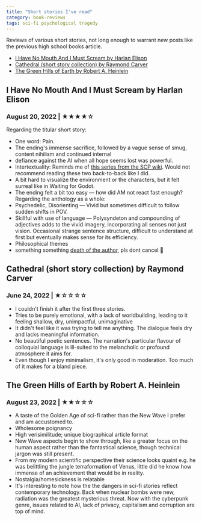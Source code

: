 ```yaml
---
title: "Short stories I've read"
category: book-reviews
tags: sci-fi psychological tragedy
---
```

Reviews of various short stories, not long enough to warrant new posts like the previous high school books article.

<!--split-->

- [I Have No Mouth And I Must Scream by Harlan Elison](#i-have-no-mouth-and-i-must-scream-by-harlan-elison)
- [Cathedral (short story collection) by Raymond Carver](#cathedral-short-story-collection-by-raymond-carver)
- [The Green Hills of Earth by Robert A. Heinlein](#the-green-hills-of-earth-by-robert-a-heinlein)

<!--split-->

<!-- TALK ABT SCP -->

## I Have No Mouth And I Must Scream by Harlan Elison
### August 20, 2022 | ★★★★☆ <!-- omit from toc -->
Regarding the titular short story:
* One word: Pain.
* The ending's immense sacrifice, followed by a vague sense of smug, content nihilism and continued internal
* defiance against the AI when all hope seems lost was powerful.
* Intertextuality: Reminds me of [this series from the SCP wiki](https://scp-wiki.wikidot.com/like-clockwork-hub). Would not recommend reading these two back-to-back like I did.
* A bit hard to visualize the environment or the characters, but it felt surreal like in Waiting for Godot.
* The ending felt a bit too easy — how did AM not react fast enough?
Regarding the anthology as a whole:
* Psychedelic, Disorienting — Vivid but sometimes difficult to follow sudden shifts in POV.
* Skillful with use of language — Polysyndeton and compounding of adjectives adds to the vivid imagery, incorporating all senses not just vision. Occasional strange sentence structure, difficult to understand at first but eventually makes sense for its efficiency.
* Philosophical themes
* something something [death of the author](https://tvtropes.org/pmwiki/pmwiki.php/Main/DeathOfTheAuthor), pls dont cancel 🙂

## Cathedral (short story collection) by Raymond Carver
### June 24, 2022 | ★☆☆☆☆ <!-- omit from toc -->
* I couldn't finish it after the first three stories.
* Tries to be purely emotional, with a lack of worldbuilding, leading to it feeling shallow, dry, unimpactful, unimaginative
* It didn't feel like it was trying to tell me anything. The dialogue feels dry and lacks meaningful information.
* No beautiful poetic sentences. The narration's particular flavour of colloquial language is ill-suited to the melancholic or profound atmosphere it aims for.
* Even though I enjoy minimalism, it's only good in moderation. Too much of it makes for a bland piece.

## The Green Hills of Earth by Robert A. Heinlein
### August 23, 2022 | ★★☆☆☆ <!-- omit from toc -->
* A taste of the Golden Age of sci-fi rather than the New Wave I prefer and am accustomed to.
* Wholesome poignancy
* High verisimilitude; unique biographical article format
* New Wave aspects begin to show through, like a greater focus on the human aspect rather than the fantastical science, though technical jargon was still present.
* From my modern scientific perspective their science looks quaint e.g. he was belittling the jungle terraformation of Venus, little did he know how immense of an achievement that would be in reality.
* Nostalgia/homesickness is relatable
* It's interesting to note how the the dangers in sci-fi stories reflect contemporary technology. Back when nuclear bombs were new, radiation was the greatest mysterious threat. Now with the cyberpunk genre, issues related to AI, lack of privacy, capitalism and corruption are top of mind.